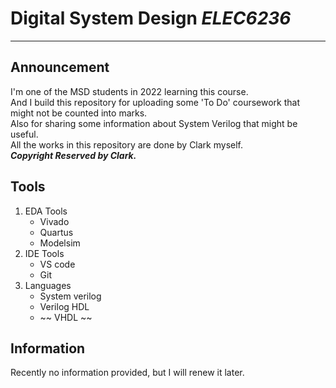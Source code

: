 # Digital System Design *ELEC6236*  
***  
## Announcement  
I'm one of the MSD students in 2022 learning this course.  
And I build this repository for uploading some 'To Do' coursework that might not be counted into marks.  
Also for sharing some information about System Verilog that might be useful.  
All the works in this repository are done by Clark myself.  
***Copyright Reserved by Clark.***  
## Tools  
1. EDA Tools
    - Vivado
    - Quartus
    - Modelsim  
2. IDE Tools
    - VS code  
    - Git  
3. Languages
    - System verilog
    - Verilog HDL
    - ~~ VHDL ~~  
## Information  
Recently no information provided, but I will renew it later.